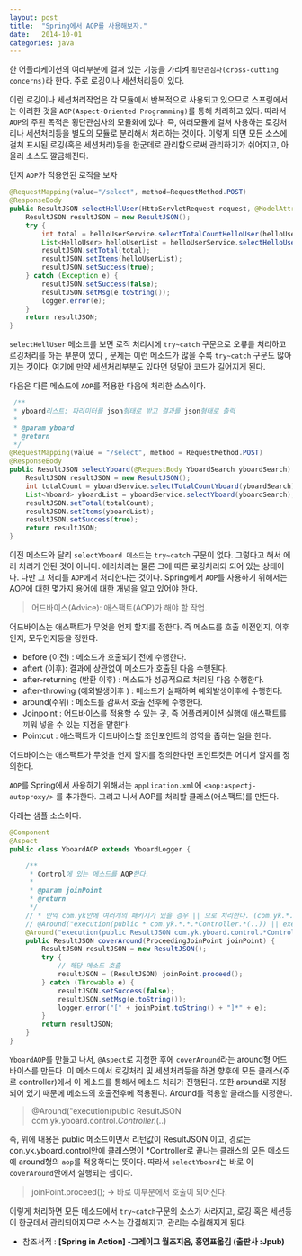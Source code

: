 ```yaml
---
layout: post
title:  "Spring에서 AOP를 사용해보자."
date:   2014-10-01
categories: java
---
```


한 어플리케이션의 여러부분에 걸쳐 있는 기능을 가리켜 `횡단관심사(cross-cutting concerns)`라 한다.
주로 로깅이나 세션처리등이 있다.

이런 로깅이나 세션처리작업은 각 모듈에서 반복적으로 사용되고 있으므로 스프링에서는 이러한 것을 `AOP(Aspect-Oriented Programming)`를 통해 처리하고 있다.
따라서 `AOP`의 주된 목적은 횡단관심사의 모듈화에 있다. 즉, 여러모듈에 걸쳐 사용하는 로깅처리나 세션처리등을 별도의 모듈로 분리해서 처리하는 것이다.
이렇게 되면 모든 소스에 걸쳐 표시된 로깅(혹은 세션처리)등을 한군데로 관리함으로써
관리하기가 쉬어지고, 아울러 소스도 깔금해진다.  

먼저 `AOP`가 적용안된 로직을 보자

```java
@RequestMapping(value="/select", method=RequestMethod.POST)
@ResponseBody    
public ResultJSON selectHellUser(HttpServletRequest request, @ModelAttribute HelloUser helloUser) {        
    ResultJSON resultJSON = new ResultJSON();
    try {
        int total = helloUserService.selectTotalCountHelloUser(helloUser);
        List<HelloUser> helloUserList = helloUserService.selectHelloUser(helloUser);
        resultJSON.setTotal(total);
        resultJSON.setItems(helloUserList);        
        resultJSON.setSuccess(true);    
    } catch (Exception e) {
        resultJSON.setSuccess(false);
        resultJSON.setMsg(e.toString());
        logger.error(e);
    }    
    return resultJSON;        
}
```

`selectHellUser` 메소드를 보면 로직 처리시에  `try~catch` 구문으로 오류를 처리하고 로깅처리를 하는 부분이 있다 , 문제는 이런 메소드가 많을 수록 `try~catch` 구문도 많아지는 것이다. 여기에 만약 세션처리부분도 있다면 덩달아 코드가 길어지게 된다.  

다음은 다른 메소드에 `AOP`를 적용한 다음에 처리한 소스이다.

```java
 /**
 * yboard리스트: 파라미터를 json형태로 받고 결과를 json형태로 출력
 *
 * @param yboard
 * @return
 */
@RequestMapping(value = "/select", method = RequestMethod.POST)
@ResponseBody
public ResultJSON selectYboard(@RequestBody YboardSearch yboardSearch) {
    ResultJSON resultJSON = new ResultJSON();
    int totalCount = yboardService.selectTotalCountYboard(yboardSearch);
    List<Yboard> yboardList = yboardService.selectYboard(yboardSearch);
    resultJSON.setTotal(totalCount);
    resultJSON.setItems(yboardList);
    resultJSON.setSuccess(true);
    return resultJSON;
}
```

이전 메소드와 달리 `selectYboard 메소드`는  `try~catch` 구문이 없다.
그렇다고 해서 에러 처리가 안된 것이 아니다. 에러처리는 물론 그에 따른 로깅처리되 되어 있는 상태이다. 다만 그 처리를 `AOP`에서 처리한다는 것이다.
Spring에서 `AOP`를 사용하기 위해서는 AOP에 대한 몇가지 용어에 대한 개념을 알고 있어야 한다.

>어드바이스(Advice): 애스팩트(AOP)가 해야 할 작업.  

어드바이스는 애스팩트가 무엇을 언제 할지를  정한다. 즉 메소드를 호출 이전인지, 이후인지, 모두인지등을 정한다.

- before (이전) :  메소드가 호출되기 전에 수행한다.
- aftert (이후): 결과에 상관없이 메소드가 호출된 다음 수행된다.
- after-returning (반환 이후) : 메소드가 성공적으로 처리된 다음 수행한다.
- after-throwing (예외발생이후 ) : 메소드가 실패하여 예외발생이후에 수행한다.
- around(주위) : 메소드를 감싸서 호출 전후에 수행한다.
- Joinpoint : 어드바이스를 적용할 수 있는 곳, 즉 어플리케이션 실행에 애스팩트를 끼워 넣을 수 있는 지점을 말한다.
- Pointcut : 애스팩트가 어드바이스할 조인포인트의 영역을 좁히는 일을 한다.

어드바이스는 애스팩트가 무엇을 언제 할지를 정의한다면 포인트컷은 어디서 할지를 정의한다.


`AOP`를 Spring에서 사용하기 위해서는 `application.xml`에 `<aop:aspectj-autoproxy/>` 를 추가한다.
그리고 나서 AOP를 처리할 클래스(애스팩트)를 만든다.  

아래는 샘플 소스이다.

```java
@Component
@Aspect
public class YboardAOP extends YboardLogger {

    /**
     * Control에 있는 메소드를 AOP한다.
     *
     * @param joinPoint
     * @return
     */     
    // * 만약 com.yk안에 여러개의 패키지가 있을 경우 || 으로 처리한다. (com.yk.*.*.*.*)
    // @Around("execution(public * com.yk.*.*.*Controller.*(..)) || execution(public * com.yk.*.*.*.*Controller.*(..))")
    @Around("execution(public ResultJSON com.yk.yboard.control.*Controller.*(..))")
    public ResultJSON coverAround(ProceedingJoinPoint joinPoint) {
        ResultJSON resultJSON = new ResultJSON();
        try {
            // 해당 메소드 호출
            resultJSON = (ResultJSON) joinPoint.proceed();
        } catch (Throwable e) {
            resultJSON.setSuccess(false);
            resultJSON.setMsg(e.toString());
            logger.error("[" + joinPoint.toString() + "]*" + e);
        }
        return resultJSON;
    }
}
```

`YboardAOP`를 만들고 나서, `@Aspect`로 지정한 후에 `coverAround`라는 around형 어드바이스를 만든다.
이 메소드에서 로깅처리 및 세션처리등을 하면 향후에 모든 클래스(주로 controller)에서 이 메소드를 통해서 메소드 처리가 진행된다.
또한 around로 지정되어 있기 때문에 메소드의 호출전후에 적용된다. Around를 적용할 클래스를 지정한다.

>@Around("execution(public ResultJSON com.yk.yboard.control.*Controller.*(..)

즉, 위에 내용은 public 메소드이면서 리턴값이 ResultJSON  이고, 경로는 con.yk.yboard.control안에 클래스명이 *Controller로 끝나는 클래스의 모든 메소드에  around형의 `aop`를 적용하다는 뜻이다. 따라서 `selectYboard`는 바로 이 `coverAround`안에서 실행되는 셈이다.

>joinPoint.proceed(); -> 바로 이부분에서 호출이 되어진다.

이렇게 처리하면 모든 메소드에서 `try~catch`구문의 소스가 사라지고, 로깅 혹은 세션등이 한군데서 관리되어지므로 소스는 간결해지고, 관리는 수월해지게 된다.  

- 참조서적 : **[Spring in Action] -그레이그 월즈지음, 홍영표옯김 (출판사 :Jpub)**
